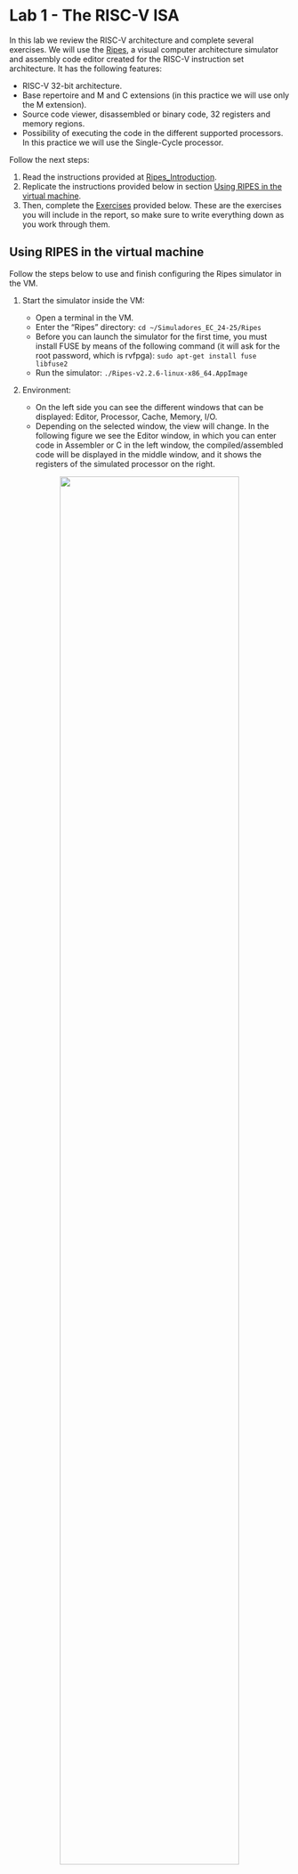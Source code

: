 # Lab 1 - The RISC-V ISA
In this lab we review the RISC-V architecture and complete several exercises. We will use the [Ripes](https://github.com/mortbopet/Ripes), a visual computer architecture simulator and assembly code editor created for the RISC-V instruction set architecture. It has the following features:

- RISC-V 32-bit architecture.
- Base repertoire and M and C extensions (in this practice we will use only the M extension).
- Source code viewer, disassembled or binary code, 32 registers and memory regions.
- Possibility of executing the code in the different supported processors. In this practice we will use the Single-Cycle processor.

Follow the next steps:
1. Read the instructions provided at [Ripes_Introduction](https://github.com/mortbopet/Ripes/blob/master/docs/introduction.md).
2. Replicate the instructions provided below in section [Using RIPES in the virtual machine](https://github.com/artecs-group/RVfpga-sim-addons/tree/main/Computer_Organization_25-26/Lab1#using-ripes-in-the-virtual-machine).
3. Then, complete the [Exercises](https://github.com/artecs-group/RVfpga-sim-addons/tree/main/Computer_Organization_25-26/Lab1#exercise-1) provided below. These are the exercises you will include in the report, so make sure to write everything down as you work through them.


## Using RIPES in the virtual machine
Follow the steps below to use and finish configuring the Ripes simulator in the VM.

1. Start the simulator inside the VM:
    - Open a terminal in the VM.
    - Enter the “Ripes” directory: ```cd ~/Simuladores_EC_24-25/Ripes```
    - Before you can launch the simulator for the first time, you must install FUSE by means of the following command (it will ask for the root password, which is rvfpga): ```sudo apt-get install fuse libfuse2```
    - Run the simulator: ```./Ripes-v2.2.6-linux-x86_64.AppImage```

2. Environment:
    - On the left side you can see the different windows that can be displayed: Editor, Processor, Cache, Memory, I/O.
    - Depending on the selected window, the view will change. In the following figure we see the Editor window, in which you can enter code in Assembler or C in the left window, the compiled/assembled code will be displayed in the middle window, and it shows the registers of the simulated processor on the right.

<p align="center">
  <img src="../../Computer_Organization/Lab1/Images/EditorFigure.png" width=80% height=80%>
</p>

3. Before simulating the program, select the Single Cycle processor, enable the M extension and disable the C extension:

<p align="center">
  <img src="../../Computer_Organization/Lab1/Images/SingleCycle.png" width=80% height=80%>
</p>

4. The following RISC-V assembly program subtracts 1 to each element of vector ```v```.

```
  .global main
  
  .equ n ,10
  
  .data
  v: .word 12 ,1 , -2 ,15 , -8 ,4 , -31 ,8 ,8 ,25
  
  .text
  main:
    li s1 , n
    mv s2 , zero # s2 es i
    for:
      beq s2,s1,fin
      la t1 , v 		# t1= @base de v
      slli t3 ,s2 ,2 	# i*4
      add t2 ,t1 ,t3 	# t2= @efectiva de v[i]
      lw s3 ,0( t2)
      addi s3 ,s3 ,-1
      sw s3 ,0( t2)
      addi s2 ,s2 ,1 	# i=i+1
      j for
    fin:
    j fin
```

To simulate the program, type or copy it into the window on the left. For example, in the following figure you can see the previous program (which we also use in Exercise 1 below). On the right you can see the disassembled version.

<p align="center">
  <img src="../../Computer_Organization/Lab1/Images/Ex1.png" width=80% height=80%>
</p>

5. The top menu allows us to control the simulation. By hovering the mouse over each button we are informed about its functionality.

<p align="center">
  <img src="../../Computer_Organization/Lab1/Images/Menu.png" width=40% height=40%>
</p>

6. We can execute the code step by step:
    - The “minor” and “major” arrows in the top menu allow us to go forward or backward instruction by instruction.
    - The current instruction is shown highlighted in red.

<p align="center">
  <img src="../../Computer_Organization/Lab1/Images/Execution.png" width=40% height=40%>
</p>

7. Disassembled/binary code window and registers window:
    - The registers will be updated as we progress through the program.
    - When a register is updated, it will be highlighted in yellow.
    - The middle window shows the disassembled code. Note that, unlike the source, it only includes instructions (not pseudo-instructions).

<p align="center">
  <img src="../../Computer_Organization/Lab1/Images/Registers.png" width=90% height=90%>
</p>

8. The Memory window allows us to visualize the different memory sections. The figure shows the .text section, which includes the text of the code. At the bottom you must select, from the “Go to section” menu, the .text section. You can check that the hexadecimal code corresponds to the program instructions in the Editor.

<p align="center">
  <img src="../../Computer_Organization/Lab1/Images/Memory.png" width=90% height=90%>
</p>

9. At the bottom, in the “Go to section” menu, we can switch to the .data section. You can check that the data correspond to the vector components in the Editor.

<p align="center">
  <img src="../../Computer_Organization/Lab1/Images/DataSection.png" width=90% height=90%>
</p>

10. Set up the simulator to compile and run C programs. Follow these steps (the full instructions are available at this [link](https://github.com/mortbopet/Ripes/blob/master/docs/c_programming.md)):

  - Download the RISC-V toolchain:
      - The Ripes simulator webpage recommends to download the pre-built toolchain from [here](https://github.com/sifive/freedom-tools/releases/tag/v2020.04.0-Toolchain.Only). Download file *riscv64-unknown-elf-gcc-8.3.0-2020.04.1-x86_64-linux-ubuntu14.tar.gz*.
      - Once downloaded, copy that file to ```/home/rvfpga/Simuladores_EC_24-25/Ripes/```
      - Unzip the file ```riscv64-unknown-elf-gcc-8.3.0-2020.04.1-x86_64-linux-ubuntu14.tar.gz``` by right-clicking on the file and selecting "Extract Here."

<p align="center">
  <img src="../../Computer_Organization/Lab1/Images/ExtractHere.png" width=90% height=90%>
</p>


  - Set the compiler path in Ripes:
      - In the top menu of Ripes, open "Edit-Settings":

      <p align="center">
        <img src="../../Computer_Organization/Lab1/Images/EditSettings.png" width=40% height=40%>
      </p>


      - In the window that opens, go to the "Compiler" tab.

      <p align="center">
        <img src="../../Computer_Organization/Lab1/Images/PathCompiler.png" width=90% height=90%>
      </p>


      - In the "Browse" section, select the C compiler (the file named ```riscv64-unknown-elf-gcc```), which is located in the following path (you can copy and paste the path in the "Compiler path"):

      ```
      /home/rvfpga/Simuladores_EC_24-25/Ripes/riscv64-unknown-elf-gcc-8.3.0-2020.04.1-x86_64-linux-ubuntu14/bin/riscv64-unknown-elf-gcc
      ```

      <p align="center">
        <img src="../../Computer_Organization/Lab1/Images/PathCompiler2.png" width=90% height=90%>
      </p>

      <p align="center">
        <img src="../../Computer_Organization/Lab1/Images/PathCompiler3.png" width=90% height=90%>
      </p>


  - Set the appropriate arguments:
      - Compiler arguments: ```-O1```
      - Linker arguments: ```-static-libgcc -lm```

      <p align="center">
        <img src="../../Computer_Organization/Lab1/Images/Linker.png" width=90% height=90%>
      </p>


11. To simulate a C program, write or copy it into the left window, marking "Input Type" as C language. For example, try the next C program (which we use later in an exercise):

```
int main(void)
{
   int i,result,num=7;

   if (num > 1){
      result = num;
      for (i=num-1;i>1;i--)
      result = result*i;
   }
   else
      result=1;

   printf("Factorial = %d",result);

   while(1);
}
```

12. Next, compile the program by clicking on the hammer icon. If the program is correct, the disassembled version will appear in the central window:

<p align="center">
  <img src="../../Computer_Organization/Lab1/Images/Martillo.png" width=90% height=90%>
</p>

13. Run the program by clicking the "Fast Execution" button. The result of the factorial calculation will appear in the console:

<p align="center">
  <img src="../../Computer_Organization/Lab1/Images/Execution.png" width=70% height=70%>
</p>


## Exercise 1
Given the following RISC-V assembly code:

```
  .global main
  
  .equ n ,10
  
  .data
  v: .word 12 ,1 , -2 ,15 , -8 ,4 , -31 ,8 ,8 ,25
  
  .text
  main:
    li s1 , n
    mv s2 , zero # s2 es i
    for:
      beq s2,s1,fin
      la t1 , v 		# t1= @base de v
      slli t3 ,s2 ,2 	# i*4
      add t2 ,t1 ,t3 	# t2= @efectiva de v[i]
      lw s3 ,0( t2)
      addi s3 ,s3 ,-1
      sw s3 ,0( t2)
      addi s2 ,s2 ,1 	# i=i+1
      j for
    fin:
    j fin
```

Run the code in Ripes (you can simply copy the previous code in the editor) and answer the following questions.

a. Briefly explain what the code does.

b. Provide examples of the different addressing modes we explained in theory based on the instructions in the program (use examples of instructions, not pseudo-instructions).

c. What instruction does the pseudo-instruction ```li s1, n``` translate to?

d. What instruction does the pseudo-instruction ```mv s2, zero``` translate to?

e. To which machine instruction in hexadecimal does the pseudo-instruction ```mv s2, zero``` translate? Considering the format of RISC-V instructions, explain which fields the machine instruction contains.

f. Identify in the memory viewer, one by one, the instructions that make up the for loop. Are they properly aligned?

g. Analyze in the memory viewer how the vector changes after each iteration.

h. Modify the code so that it subtracts 1 from the components whose stored value is odd and adds 1 to the components whose stored value is even.


## Exercise 2
Given the following RISC-V assembly code:

```
.global main

.equ n ,5

.data
res: .word 0

.text
main:
  li a1 , n
  la s3 , res
  call factorial
  sw a0 ,0( s3 )
  fin:
  j fin

factorial:
  # prologo
  addi sp , sp , -8
  sw s1 ,0( sp )
  sw s2 ,4( sp )
  # cuerpo
  li s1 ,1
  mv s2 , a1
  li s3 ,1
  for:
    ble s2 , s3 , fin_for
    mul s1 , s1 , s3
    addi s2 , s2 , -1
    j for
  fin_for:
  mv a0 , s1
  # epilogo
  lw s1 ,0( sp )
  lw s2 ,4( sp )
  addi sp , sp ,8
  jr ra

```

Run the code in Ripes and answer the following questions.

a. The code contains three errors. Identify and correct them until the program works correctly.

b .Find examples of each of the formats used in RISCV (R, I, S, B, U, J) and explain these formats in detail based on the examples shown.

c. What values does the stack contain, and what is the value of sp during the execution of the subroutine? Justify your answer.

d. Suppose the processor did not include the M extension (you can research this extension online). Perform the multiplication in the factorial function by calling a new subroutine that calculates the multiplication through successive additions (within a loop, add the multiplicand as many times as indicated by the multiplier).


## Exercise 3
This C program compares two integer vectors, U and V, to determine which one is farther from the origin. Instead of using built-in operators, it implements multiplication and integer square root manually. The program computes the Euclidean distance of each vector (rounded up to an integer) and stores the result of the comparison (1 if U is farther, 0 otherwise) in the global variable mayor_u.

```c
# define N 5
int U [N ] = {5 , 2, -3 , 7 , 6};
int V [N ] = {6 , -1 , 1 , 0 , 3};
char mayor_u ;


void guardar ( char valor , char * ubicacion) {
   * ubicacion = valor ;
}


int mul (int a , int b) {
   int res = 0 , sign = 0;
   if (a < 0) {
     sign = 1;
     a = -a ;
   }
   while (a --) res += b;
   if ( sign )
     return - res ;
   else
     return res ;
}


int i_sqrt (int a) {
   int root = 0;
   while ( mul ( root , root ) < a ) {
     root ++;
   }
   return root ;
}


int eucl_dist (int w [] , int size ) {
   int acc = 0;
   for ( int i = 0; i < size ; i ++) {
     acc += mul (w[ i] , w[ i ]) ;
   }
   return i_sqrt ( acc );
}


void main () {
   int d_u = eucl_dist (U , N );
   int d_v = eucl_dist (V , N );
   char mayor = d_u > d_v ;
   guardar ( mayor , & mayor_u ) ;
}
```

Configure the simulator and compile the program as follows:

- Select the Single-Cycle processor and disable the M and C extensions (```Select processor``` button: ![image](https://github.com/user-attachments/assets/0c4ee25b-d4b2-4996-91e4-3bc2072c1e29)).

  ![image](https://github.com/user-attachments/assets/211e7a70-c2bf-41f4-9dfd-d37127ad14a7)

- Select a ```-O1``` optimization level (```Edit - Settings - Compiler```).

  ![image](https://github.com/user-attachments/assets/05302054-3b8b-47fb-8af5-a8be4a61e9eb)

- Compile the program (```Compile C program``` button: ![image](https://github.com/user-attachments/assets/5c90dbf5-fd59-439f-8258-5ba40bfe2c19)).

Run the code in Ripes and answer the following questions.

a. Confirm that the final result is correct.

b. This is the ```main``` function obtained after compiling the program.

       i. Explain the two invocations of the ```eucl_dist``` function from the point of view of the RISC-V Calling Convention (analyze both the input and output parameters).

       ii. Indentify clearly the prologue/epilogue and explain them.

        ```asm
        00010264 <main>:
            10264:        ff010113        addi x2 x2 -16
            10268:        00112623        sw x1 12 x2
            1026c:        00812423        sw x8 8 x2
            10270:        00912223        sw x9 4 x2
            10274:        00011537        lui x10 0x11
            10278:        70850493        addi x9 x10 1800
            1027c:        00500593        addi x11 x0 5
            10280:        70850513        addi x10 x10 1800
            10284:        f79ff0ef        jal x1 -136 <eucl_dist>
            10288:        00050413        addi x8 x10 0
            1028c:        00500593        addi x11 x0 5
            10290:        01448513        addi x10 x9 20
            10294:        f69ff0ef        jal x1 -152 <eucl_dist>
            10298:        00852533        slt x10 x10 x8
            1029c:        c6a18c23        sb x10 -904 x3
            102a0:        00c12083        lw x1 12 x2
            102a4:        00812403        lw x8 8 x2
            102a8:        00412483        lw x9 4 x2
            102ac:        01010113        addi x2 x2 16
            102b0:        00008067        jalr x0 x1 0
        ```

    c. This is the ```i_sqrt``` function obtained after compiling the program.

       i. Indentify clearly the prologue/epilogue and explain them.
       
       ii. Explain each of the instructions in the body of this function and what they are they used.

        ```asm
        000101b4 <i_sqrt>:
            101b4:        ff010113        addi x2 x2 -16
            101b8:        00112623        sw x1 12 x2
            101bc:        00812423        sw x8 8 x2
            101c0:        00912223        sw x9 4 x2
            101c4:        00050493        addi x9 x10 0
            101c8:        00000413        addi x8 x0 0
            101cc:        00040593        addi x11 x8 0
            101d0:        00040513        addi x10 x8 0
            101d4:        f79ff0ef        jal x1 -136 <mul>
            101d8:        00955663        bge x10 x9 12
            101dc:        00140413        addi x8 x8 1
            101e0:        fedff06f        jal x0 -20
            101e4:        00040513        addi x10 x8 0
            101e8:        00c12083        lw x1 12 x2
            101ec:        00812403        lw x8 8 x2
            101f0:        00412483        lw x9 4 x2
            101f4:        01010113        addi x2 x2 16
            101f8:        00008067        jalr x0 x1 0
        ```



